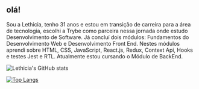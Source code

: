 ## olá!

Sou a Lethicia, tenho 31 anos e estou em transição de carreira para a área de tecnologia, escolhi a Trybe como parceira nessa jornada onde estudo Desenvolvimento de Software. Já concluí dois módulos: Fundamentos do Desenvolvimento Web e Desenvolvimento Front End. Nestes módulos aprendi sobre HTML, CSS, JavaScript, React.js, Redux, Context Api, Hooks e testes Jest e RTL. Atualmente estou cursando o Módulo de BackEnd.


![Lethicia's GitHub stats](https://github-readme-stats.vercel.app/api?username=Lethiciahas&count_private=true&show_icons=true)


[![Top Langs](https://github-readme-stats.vercel.app/api/top-langs/?username=Lethiciahas&layout=compact)](https://github.com/Lethiciahas/github-readme-stats)

